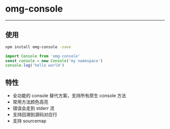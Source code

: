 # omg-console

---

## 使用

```bash
npm install omg-console -save
```

```javascript
import Console from 'omg-console'
const console = new Console('my namespace')
console.log('hello world')
```

## 特性

* 全功能的 console 替代方案，支持所有原生 console 方法
* 常用方法颜色高亮
* 错误会走到 stderr 流
* 支持回溯到源码对应行
* 支持 sourcemap

